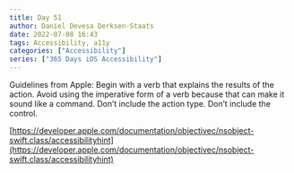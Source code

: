 ```yaml
---
title: Day 51
author: Daniel Devesa Derksen-Staats
date: 2022-07-08 16:43
tags: Accessibility, a11y
categories: ["Accessibility"]
series: ["365 Days iOS Accessibility"]
---
```


Guidelines from Apple: Begin with a verb that explains the results of the action. Avoid using the imperative form of a verb because that can make it sound like a command. Don’t include the action type. Don’t include the control.

[https://developer.apple.com/documentation/objectivec/nsobject-swift.class/accessibilityhint](https://developer.apple.com/documentation/objectivec/nsobject-swift.class/accessibilityhint)